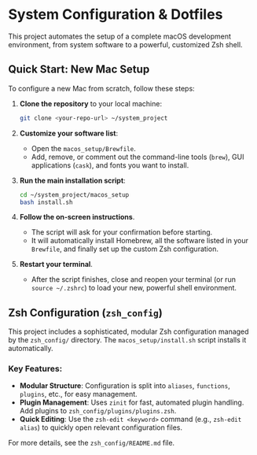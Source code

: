 # System Configuration & Dotfiles

This project automates the setup of a complete macOS development environment, from system software to a powerful, customized Zsh shell.

## Quick Start: New Mac Setup

To configure a new Mac from scratch, follow these steps:

1.  **Clone the repository** to your local machine:
    ```sh
    git clone <your-repo-url> ~/system_project
    ```

2.  **Customize your software list**:
    - Open the `macos_setup/Brewfile`.
    - Add, remove, or comment out the command-line tools (`brew`), GUI applications (`cask`), and fonts you want to install.

3.  **Run the main installation script**:
    ```sh
    cd ~/system_project/macos_setup
    bash install.sh
    ```

4.  **Follow the on-screen instructions**.
    - The script will ask for your confirmation before starting.
    - It will automatically install Homebrew, all the software listed in your `Brewfile`, and finally set up the custom Zsh configuration.

5.  **Restart your terminal**.
    - After the script finishes, close and reopen your terminal (or run `source ~/.zshrc`) to load your new, powerful shell environment.

## Zsh Configuration (`zsh_config`)

This project includes a sophisticated, modular Zsh configuration managed by the `zsh_config/` directory. The `macos_setup/install.sh` script installs it automatically.

### Key Features:

- **Modular Structure**: Configuration is split into `aliases`, `functions`, `plugins`, etc., for easy management.
- **Plugin Management**: Uses `zinit` for fast, automated plugin handling. Add plugins to `zsh_config/plugins/plugins.zsh`.
- **Quick Editing**: Use the `zsh-edit <keyword>` command (e.g., `zsh-edit alias`) to quickly open relevant configuration files.

For more details, see the `zsh_config/README.md` file.
